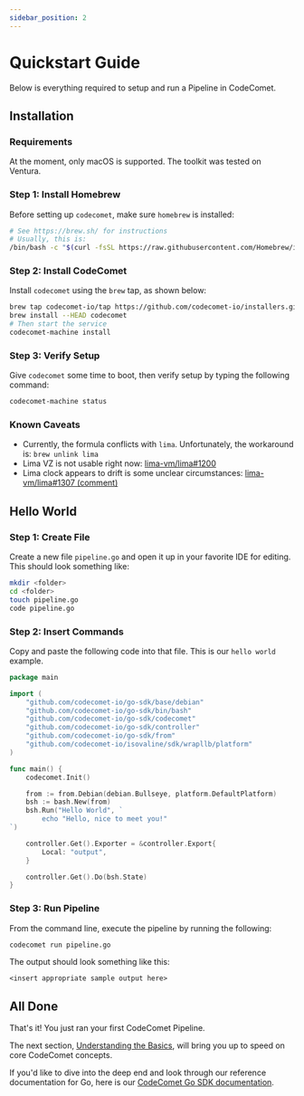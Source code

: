 ```yaml
---
sidebar_position: 2
---
```


# Quickstart Guide

Below is everything required to setup and run a Pipeline in CodeComet.

## Installation

### Requirements

At the moment, only macOS is supported. The toolkit was tested on Ventura.

### Step 1: Install Homebrew
Before setting up `codecomet`, make sure `homebrew` is installed:

```bash
# See https://brew.sh/ for instructions
# Usually, this is:
/bin/bash -c "$(curl -fsSL https://raw.githubusercontent.com/Homebrew/install/HEAD/install.sh)"
```

### Step 2: Install CodeComet
Install `codecomet` using the `brew` tap, as shown below:
```bash
brew tap codecomet-io/tap https://github.com/codecomet-io/installers.git
brew install --HEAD codecomet
# Then start the service
codecomet-machine install
```

### Step 3: Verify Setup
Give `codecomet` some time to boot, then verify setup by typing the following command:
```bash
codecomet-machine status
```

### Known Caveats
* Currently, the formula conflicts with `lima`. Unfortunately, the workaround is:
```brew unlink lima```
* Lima VZ is not usable right now: [lima-vm/lima#1200](https://github.com/lima-vm/lima/issues/1200)
* Lima clock appears to drift is some unclear circumstances: [lima-vm/lima#1307 (comment)](https://github.com/lima-vm/lima/issues/1307#issuecomment-1397996400)

## Hello World

### Step 1: Create File

Create a new file `pipeline.go` and open it up in your favorite IDE for editing. This should look something like:
```bash
mkdir <folder>
cd <folder>
touch pipeline.go
code pipeline.go
```

### Step 2: Insert Commands

Copy and paste the following code into that file. This is our `hello world` example.
```go
package main

import (
	"github.com/codecomet-io/go-sdk/base/debian"
	"github.com/codecomet-io/go-sdk/bin/bash"
	"github.com/codecomet-io/go-sdk/codecomet"
	"github.com/codecomet-io/go-sdk/controller"
	"github.com/codecomet-io/go-sdk/from"
	"github.com/codecomet-io/isovaline/sdk/wrapllb/platform"
)

func main() {
	codecomet.Init()

	from := from.Debian(debian.Bullseye, platform.DefaultPlatform)
	bsh := bash.New(from)
	bsh.Run("Hello World", `
		echo "Hello, nice to meet you!"
`)

	controller.Get().Exporter = &controller.Export{
		Local: "output",
	}

	controller.Get().Do(bsh.State)
}
```

### Step 3: Run Pipeline

From the command line, execute the pipeline by running the following:
```bash
codecomet run pipeline.go
```
The output should look something like this:
```
<insert appropriate sample output here>
```

## All Done

That's it! You just ran your first CodeComet Pipeline.

The next section, [Understanding the Basics](/docs/category/understanding-the-basics), will bring you up to speed on core CodeComet concepts.

If you'd like to dive into the deep end and look through our reference documentation for Go, here is our [CodeComet Go SDK documentation](https://pkg.codecomet.dev/github.com/codecomet-io/go-sdk@v0.0.0/codecomet).